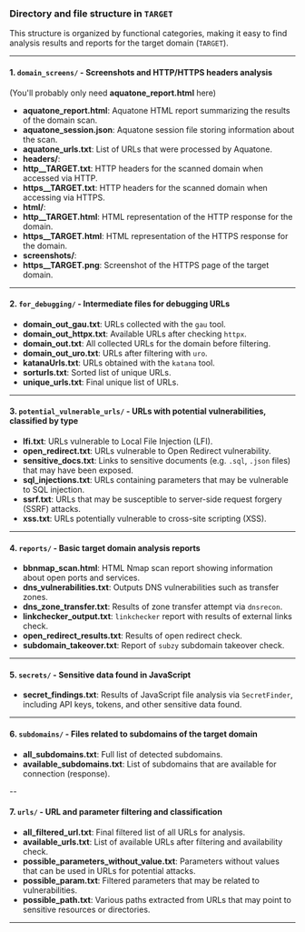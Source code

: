 ### Directory and file structure in `TARGET`

This structure is organized by functional categories, making it easy to find analysis results and reports for the target domain (`TARGET`).

---

#### 1. `domain_screens/` - Screenshots and HTTP/HTTPS headers analysis
(You'll probably only need **aquatone_report.html** here)

- **aquatone_report.html**: Aquatone HTML report summarizing the results of the domain scan.
- **aquatone_session.json**: Aquatone session file storing information about the scan.
- **aquatone_urls.txt**: List of URLs that were processed by Aquatone.
- **headers/**:
- **http__TARGET.txt**: HTTP headers for the scanned domain when accessed via HTTP.
- **https__TARGET.txt**: HTTP headers for the scanned domain when accessing via HTTPS.
- **html/**:
- **http__TARGET.html**: HTML representation of the HTTP response for the domain.
- **https__TARGET.html**: HTML representation of the HTTPS response for the domain.
- **screenshots/**:
- **https__TARGET.png**: Screenshot of the HTTPS page of the target domain.

---

#### 2. `for_debugging/` - Intermediate files for debugging URLs

- **domain_out_gau.txt**: URLs collected with the `gau` tool.
- **domain_out_httpx.txt**: Available URLs after checking `httpx`.
- **domain_out.txt**: All collected URLs for the domain before filtering.
- **domain_out_uro.txt**: URLs after filtering with `uro`.
- **katanaUrls.txt**: URLs obtained with the `katana` tool.
- **sorturls.txt**: Sorted list of unique URLs.
- **unique_urls.txt**: Final unique list of URLs.

---

#### 3. `potential_vulnerable_urls/` - URLs with potential vulnerabilities, classified by type

- **lfi.txt**: URLs vulnerable to Local File Injection (LFI).
- **open_redirect.txt**: URLs vulnerable to Open Redirect vulnerability.
- **sensitive_docs.txt**: Links to sensitive documents (e.g. `.sql`, `.json` files) that may have been exposed.
- **sql_injections.txt**: URLs containing parameters that may be vulnerable to SQL injection.
- **ssrf.txt**: URLs that may be susceptible to server-side request forgery (SSRF) attacks.
- **xss.txt**: URLs potentially vulnerable to cross-site scripting (XSS).

---

#### 4. `reports/` - Basic target domain analysis reports

- **bbnmap_scan.html**: HTML Nmap scan report showing information about open ports and services.
- **dns_vulnerabilities.txt**: Outputs DNS vulnerabilities such as transfer zones.
- **dns_zone_transfer.txt**: Results of zone transfer attempt via `dnsrecon`.
- **linkchecker_output.txt**: `linkchecker` report with results of external links check.
- **open_redirect_results.txt**: Results of open redirect check.
- **subdomain_takeover.txt**: Report of `subzy` subdomain takeover check.

---

#### 5. `secrets/` - Sensitive data found in JavaScript

- **secret_findings.txt**: Results of JavaScript file analysis via `SecretFinder`, including API keys, tokens, and other sensitive data found.

---

#### 6. `subdomains/` - Files related to subdomains of the target domain

- **all_subdomains.txt**: Full list of detected subdomains.
- **available_subdomains.txt**: List of subdomains that are available for connection (response).

--

#### 7. `urls/` - URL and parameter filtering and classification

- **all_filtered_url.txt**: Final filtered list of all URLs for analysis.
- **available_urls.txt**: List of available URLs after filtering and availability check.
- **possible_parameters_without_value.txt**: Parameters without values ​​that can be used in URLs for potential attacks.
- **possible_param.txt**: Filtered parameters that may be related to vulnerabilities.
- **possible_path.txt**: Various paths extracted from URLs that may point to sensitive resources or directories.

---
